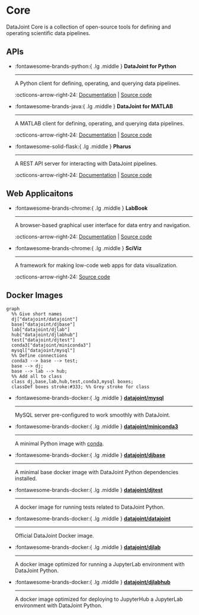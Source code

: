 # Core

DataJoint Core is a collection of  open-source tools for defining and operating scientific data pipelines.

## APIs

<div class="grid cards" markdown>

-   :fontawesome-brands-python:{ .lg .middle } **DataJoint for Python**

    ---

    A Python client for defining, operating, and querying data pipelines.

    :octicons-arrow-right-24: [Documentation](https://docs.datajoint.org/python/) | [Source code](https://datajoint.com/datajoint/datajoint-matlab)

-   :fontawesome-brands-java:{ .lg .middle } **DataJoint for MATLAB**

    ---

    A MATLAB client for defining, operating, and querying data pipelines.

    :octicons-arrow-right-24: [Documentation](https://docs.datajoint.org/matlab/) | [Source code](https://datajoint.com/datajoint/datajoint-matlab)

-   :fontawesome-solid-flask:{ .lg .middle } **Pharus**

    ---

    A REST API server for interacting with DataJoint pipelines.

    :octicons-arrow-right-24: [Documentation](https://datajoint.github.io/pharus/) | [Source code](https://github.com/datajoint/pharus/)
 
</div>

## Web Applicaitons

<div class="grid cards" markdown>


-   :fontawesome-brands-chrome:{ .lg .middle } **LabBook**

    ---

	A browser-based graphical user interface for data entry and navigation. 

    :octicons-arrow-right-24: [Documentation](https://datajoint.github.io/datajoint-labbook/) | [Source code](https://github.com/datajoint/datajoint-labbook/)

-   :fontawesome-brands-chrome:{ .lg .middle } **SciViz**

    ---

    A framework for making low-code web apps for data visualization.

    :octicons-arrow-right-24: [Source code](https://github.com/datajoint/sci-viz)

</div>

## Docker Images

``` mermaid
graph
  %% Give short names
  dj["datajoint/datajoint"]
  base["datajoint/djbase"]
  lab["datajoint/djlab"]
  hub["datajoint/djlabhub"]
  test["datajoint/djtest"]
  conda3["datajoint/miniconda3"]
  mysql["datajoint/mysql"]
  %% Define connections
  conda3 --> base --> test;
  base --> dj;
  base --> lab --> hub;
  %% Add all to class
  class dj,base,lab,hub,test,conda3,mysql boxes;
  classDef boxes stroke:#333; %% Grey stroke for class
```
<div class="grid cards" markdown>

-   :fontawesome-brands-docker:{ .lg .middle } [**datajoint/mysql**](https://hub.docker.com/r/datajoint/mysql)

    ---
    MySQL server pre-configured to work smoothly with DataJoint. 

-   :fontawesome-brands-docker:{ .lg .middle } [**datajoint/miniconda3**](https://hub.docker.com/r/datajoint/niniconda3)

    ---

    A minimal Python image with [conda](https://docs.conda.io/en/latest/).

-   :fontawesome-brands-docker:{ .lg .middle } [**datajoint/djbase**](https://hub.docker.com/r/datajoint/djbase)

    ---

    A minimal base docker image with DataJoint Python dependencies installed. 

-   :fontawesome-brands-docker:{ .lg .middle } [**datajoint/djtest**](https://hub.docker.com/r/datajoint/djtest)

    ---

    A docker image for running tests related to DataJoint Python. 

-   :fontawesome-brands-docker:{ .lg .middle } [**datajoint/datajoint**](https://hub.docker.com/r/datajoint/datajoint)

    ---

    Official DataJoint Docker image.

-   :fontawesome-brands-docker:{ .lg .middle } [**datajoint/djlab**](https://hub.docker.com/r/datajoint/djlab)

    ---

	A docker image optimized for running a JupyterLab environment with DataJoint Python. 


-   :fontawesome-brands-docker:{ .lg .middle } [**datajoint/djlabhub**](https://hub.docker.com/r/datajoint/djlabhub)

    ---

	A docker image optimized for deploying to JupyterHub a JupyterLab environment with DataJoint Python. 


</div>
